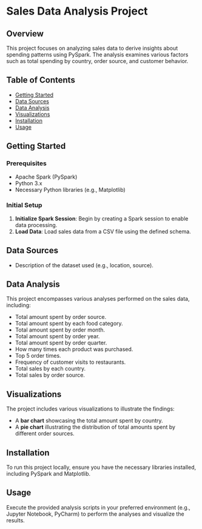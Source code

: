 # Sales Data Analysis Project

## Overview

This project focuses on analyzing sales data to derive insights about spending patterns using PySpark. The analysis examines various factors such as total spending by country, order source, and customer behavior.

## Table of Contents

- [Getting Started](#getting-started)
- [Data Sources](#data-sources)
- [Data Analysis](#data-analysis)
- [Visualizations](#visualizations)
- [Installation](#installation)
- [Usage](#usage)


## Getting Started

### Prerequisites

- Apache Spark (PySpark)
- Python 3.x
- Necessary Python libraries (e.g., Matplotlib)

### Initial Setup

1. **Initialize Spark Session**: Begin by creating a Spark session to enable data processing.
2. **Load Data**: Load sales data from a CSV file using the defined schema.

## Data Sources

- Description of the dataset used (e.g., location, source).

## Data Analysis

This project encompasses various analyses performed on the sales data, including:

- Total amount spent by order source.
- Total amount spent by each food category.
- Total amount spent by order month.
- Total amount spent by order year.
- Total amount spent by order quarter.
- How many times each product was purchased.
- Top 5 order times.
- Frequency of customer visits to restaurants.
- Total sales by each country.
- Total sales by order source.

## Visualizations

The project includes various visualizations to illustrate the findings:

- A **bar chart** showcasing the total amount spent by country.
- A **pie chart** illustrating the distribution of total amounts spent by different order sources.

## Installation

To run this project locally, ensure you have the necessary libraries installed, including PySpark and Matplotlib.

## Usage

Execute the provided analysis scripts in your preferred environment (e.g., Jupyter Notebook, PyCharm) to perform the analyses and visualize the results.

